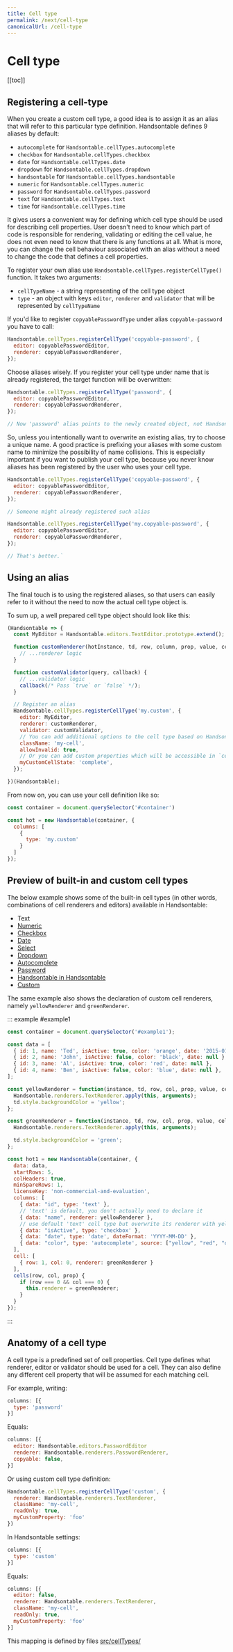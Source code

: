 ```yaml
---
title: Cell type
permalink: /next/cell-type
canonicalUrl: /cell-type
---
```


# Cell type

[[toc]]

## Registering a cell-type

When you create a custom cell type, a good idea is to assign it as an alias that will refer to this particular type definition. Handsontable defines 9 aliases by default:

* `autocomplete` for `Handsontable.cellTypes.autocomplete`
* `checkbox` for `Handsontable.cellTypes.checkbox`
* `date` for `Handsontable.cellTypes.date`
* `dropdown` for `Handsontable.cellTypes.dropdown`
* `handsontable` for `Handsontable.cellTypes.handsontable`
* `numeric` for `Handsontable.cellTypes.numeric`
* `password` for `Handsontable.cellTypes.password`
* `text` for `Handsontable.cellTypes.text`
* `time` for `Handsontable.cellTypes.time`

It gives users a convenient way for defining which cell type should be used for describing cell properties. User doesn't need to know which part of code is responsible for rendering, validating or editing the cell value, he does not even need to know that there is any functions at all. What is more, you can change the cell behaviour associated with an alias without a need to change the code that defines a cell properties.

To register your own alias use `Handsontable.cellTypes.registerCellType()` function. It takes two arguments:

* `cellTypeName` - a string representing of the cell type object
* `type` - an object with keys `editor`, `renderer` and `validator` that will be represented by `cellTypeName`

If you'd like to register `copyablePasswordType` under alias `copyable-password` you have to call:

```js
Handsontable.cellTypes.registerCellType('copyable-password', {
  editor: copyablePasswordEditor,
  renderer: copyablePasswordRenderer,
});
```

Choose aliases wisely. If you register your cell type under name that is already registered, the target function will be overwritten:

```js
Handsontable.cellTypes.registerCellType('password', {
  editor: copyablePasswordEditor,
  renderer: copyablePasswordRenderer,
});

// Now 'password' alias points to the newly created object, not Handsontable.cellTypes.password
```

So, unless you intentionally want to overwrite an existing alias, try to choose a unique name. A good practice is prefixing your aliases with some custom name to minimize the possibility of name collisions. This is especially important if you want to publish your cell type, because you never know aliases has been registered by the user who uses your cell type.

```js
Handsontable.cellTypes.registerCellType('copyable-password', {
  editor: copyablePasswordEditor,
  renderer: copyablePasswordRenderer,
});

// Someone might already registered such alias
```

```js
Handsontable.cellTypes.registerCellType('my.copyable-password', {
  editor: copyablePasswordEditor,
  renderer: copyablePasswordRenderer,
});

// That's better.`
```

## Using an alias

The final touch is to using the registered aliases, so that users can easily refer to it without the need to now the actual cell type object is.

To sum up, a well prepared cell type object should look like this:

```js
(Handsontable => {
  const MyEditor = Handsontable.editors.TextEditor.prototype.extend();

  function customRenderer(hotInstance, td, row, column, prop, value, cellProperties) {
    // ...renderer logic
  }

  function customValidator(query, callback) {
    // ...validator logic
    callback(/* Pass `true` or `false` */);
  }

  // Register an alias
  Handsontable.cellTypes.registerCellType('my.custom', {
    editor: MyEditor,
    renderer: customRenderer,
    validator: customValidator,
    // You can add additional options to the cell type based on Handsontable settings
    className: 'my-cell',
    allowInvalid: true,
    // Or you can add custom properties which will be accessible in `cellProperties`
    myCustomCellState: 'complete',
  });

})(Handsontable);
```

From now on, you can use your cell definition like so:

```js
const container = document.querySelector('#container')

const hot = new Handsontable(container, {
  columns: [
    {
      type: 'my.custom'
    }
  ]
});
```

## Preview of built-in and custom cell types

The below example shows some of the built-in cell types (in other words, combinations of cell renderers and editors) available in Handsontable:

* Text
* [Numeric](numeric.md)
* [Checkbox](checkbox.md)
* [Date](date.md)
* [Select](select.md)
* [Dropdown](dropdown.md)
* [Autocomplete](autocomplete.md)
* [Password](password.md)
* [Handsontable in Handsontable](handsontable.md)
* [Custom](custom-renderers.md)

The same example also shows the declaration of custom cell renderers, namely `yellowRenderer` and `greenRenderer`.

::: example #example1
```js
const container = document.querySelector('#example1');

const data = [
  { id: 1, name: 'Ted', isActive: true, color: 'orange', date: '2015-01-01' },
  { id: 2, name: 'John', isActive: false, color: 'black', date: null },
  { id: 3, name: 'Al', isActive: true, color: 'red', date: null },
  { id: 4, name: 'Ben', isActive: false, color: 'blue', date: null },
];

const yellowRenderer = function(instance, td, row, col, prop, value, cellProperties) {
  Handsontable.renderers.TextRenderer.apply(this, arguments);
  td.style.backgroundColor = 'yellow';
};

const greenRenderer = function(instance, td, row, col, prop, value, cellProperties) {
  Handsontable.renderers.TextRenderer.apply(this, arguments);

  td.style.backgroundColor = 'green';
};

const hot1 = new Handsontable(container, {
  data: data,
  startRows: 5,
  colHeaders: true,
  minSpareRows: 1,
  licenseKey: 'non-commercial-and-evaluation',
  columns: [
    { data: "id", type: 'text' },
    // 'text' is default, you don't actually need to declare it
    { data: "name", renderer: yellowRenderer },
    // use default 'text' cell type but overwrite its renderer with yellowRenderer
    { data: "isActive", type: 'checkbox' },
    { data: "date", type: 'date', dateFormat: 'YYYY-MM-DD' },
    { data: "color", type: 'autocomplete', source: ["yellow", "red", "orange", "green", "blue", "gray", "black", "white"] }
  ],
  cell: [
    { row: 1, col: 0, renderer: greenRenderer }
  ],
  cells(row, col, prop) {
    if (row === 0 && col === 0) {
      this.renderer = greenRenderer;
    }
  }
});
```
:::

## Anatomy of a cell type

A cell type is a predefined set of cell properties. Cell type defines what renderer, editor or validator should be used for a cell. They can also define any different cell property that will be assumed for each matching cell.

For example, writing:

```js
columns: [{
  type: 'password'
}]
```

Equals:

```js
columns: [{
  editor: Handsontable.editors.PasswordEditor
  renderer: Handsontable.renderers.PasswordRenderer,
  copyable: false,
}]
```

Or using custom cell type definition:

```js
Handsontable.cellTypes.registerCellType('custom', {
  renderer: Handsontable.renderers.TextRenderer,
  className: 'my-cell',
  readOnly: true,
  myCustomProperty: 'foo'
})
```

In Handsontable settings:

```js
columns: [{
  type: 'custom'
}]
```

Equals:

```js
columns: [{
  editor: false,
  renderer: Handsontable.renderers.TextRenderer,
  className: 'my-cell',
  readOnly: true,
  myCustomProperty: 'foo'
}]
```

This mapping is defined by files [src/cellTypes/](https://github.com/handsontable/handsontable/blob/master/src/cellTypes/index.js)
